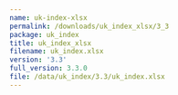 ```yaml
---
name: uk-index-xlsx
permalink: /downloads/uk_index_xlsx/3_3
package: uk_index
title: uk_index_xlsx
filename: uk_index.xlsx
version: '3.3'
full_version: 3.3.0
file: /data/uk_index/3.3/uk_index.xlsx
---
```


